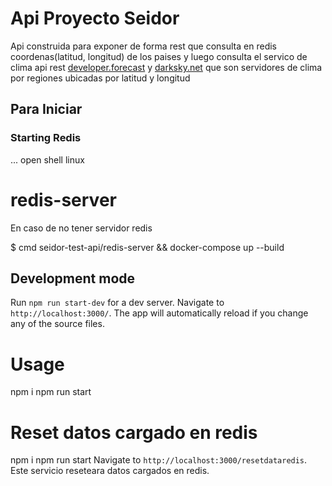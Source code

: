 # Api Proyecto Seidor
 Api construida para exponer de forma rest que consulta en redis coordenas(latitud, longitud) de los paises y luego consulta el servico de clima api rest [developer.forecast](https://developer.forecast.io/)
 y [darksky.net](https://darksky.net/dev) que son servidores de clima por regiones ubicadas por latitud y longitud

## Para Iniciar

### Starting Redis
... open shell linux

# redis-server

En caso de no tener servidor redis

$ cmd seidor-test-api/redis-server && docker-compose up --build

## Development mode

Run `npm run start-dev` for a dev server. Navigate to `http://localhost:3000/`. The app will automatically reload if you change any of the source files.

# Usage

npm i
npm run start


# Reset datos cargado en redis
npm i
npm run start
Navigate to `http://localhost:3000/resetdataredis`. Este servicio reseteara datos cargados en redis.